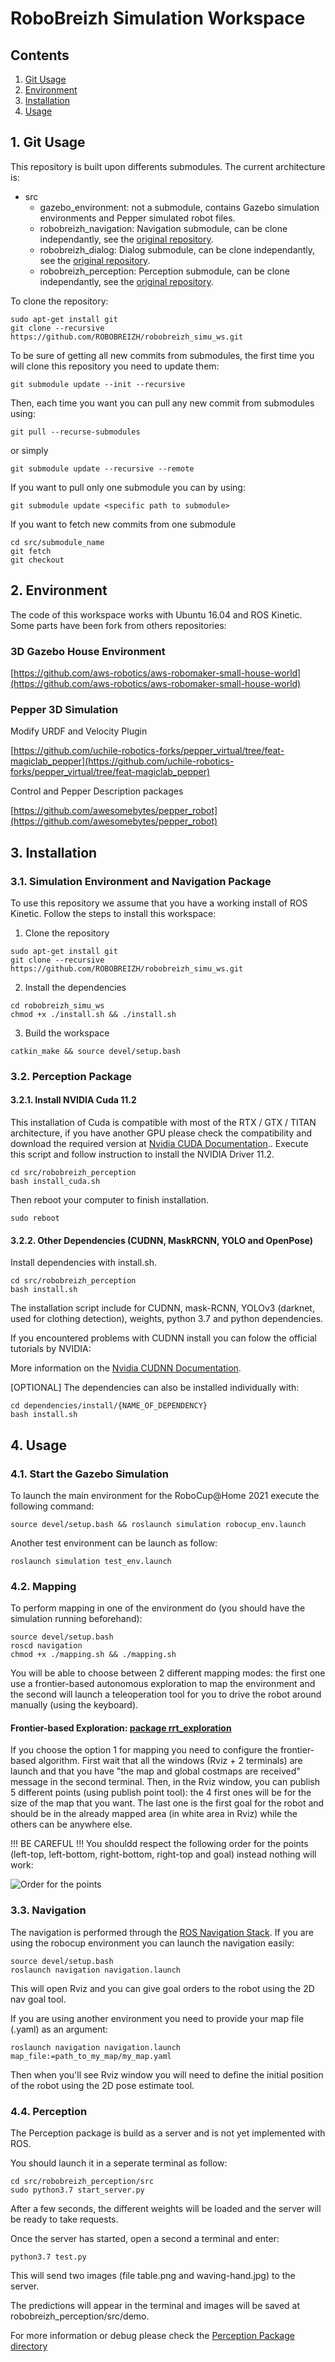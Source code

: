RoboBreizh Simulation Workspace
==============

## Contents
1. [Git Usage](#1-git-usage)
2. [Environment](#2-environment)
3. [Installation](#3-installation)
4. [Usage](#4-usage)

## 1. Git Usage 

This repository is built upon differents submodules. The current architecture is:
- src
	- gazebo_environment: not a submodule, contains Gazebo simulation environments and Pepper simulated robot files.
	- robobreizh_navigation: Navigation submodule, can be clone independantly, see the [original repository](https://github.com/ROBOBREIZH/robobreizh_navigation).
	- robobreizh_dialog: Dialog submodule, can be clone independantly, see the [original repository](https://github.com/ROBOBREIZH/robobreizh_dialog).
	- robobreizh_perception: Perception submodule, can be clone independantly, see the [original repository](https://github.com/ROBOBREIZH/robobreizh_perception).

To clone the repository:
```buildoutcfg
sudo apt-get install git
git clone --recursive https://github.com/ROBOBREIZH/robobreizh_simu_ws.git
```

To be sure of getting all new commits from submodules, the first time you will clone this repository you need to update them:
```buildoutcfg
git submodule update --init --recursive
```

Then, each time you want you can pull any new commit from submodules using:
```buildoutcfg
git pull --recurse-submodules
```
or simply
```buildoutcfg
git submodule update --recursive --remote
```

If you want to pull only one submodule you can by using:
```buildoutcfg
git submodule update <specific path to submodule>
```

If you want to fetch new commits from one submodule
```buildoutcfg
cd src/submodule_name
git fetch
git checkout
```


## 2. Environment 
The code of this workspace works with Ubuntu 16.04 and ROS Kinetic. 
Some parts have been fork from others repositories:

### 3D Gazebo House Environment
[https://github.com/aws-robotics/aws-robomaker-small-house-world](https://github.com/aws-robotics/aws-robomaker-small-house-world)

### Pepper 3D Simulation
Modify URDF and Velocity Plugin

[https://github.com/uchile-robotics-forks/pepper_virtual/tree/feat-magiclab_pepper](https://github.com/uchile-robotics-forks/pepper_virtual/tree/feat-magiclab_pepper)

Control and Pepper Description packages

[https://github.com/awesomebytes/pepper_robot](https://github.com/awesomebytes/pepper_robot)

## 3. Installation

### 3.1. Simulation Environment and Navigation Package

To use this repository we assume that you have a working install of ROS Kinetic.
Follow the steps to install this workspace:
1. Clone the repository 

```buildoutcfg
sudo apt-get install git
git clone --recursive https://github.com/ROBOBREIZH/robobreizh_simu_ws.git
```

2. Install the dependencies

```buildoutcfg
cd robobreizh_simu_ws
chmod +x ./install.sh && ./install.sh
```

3. Build the workspace

```buildoutcfg
catkin_make && source devel/setup.bash
```

### 3.2. Perception Package

#### 3.2.1. Install NVIDIA Cuda 11.2

This installation of Cuda is compatible with most of the RTX / GTX / TITAN architecture, if you have another GPU please check the compatibility and download the required version at [Nvidia CUDA Documentation](https://docs.nvidia.com/cuda/cuda-installation-guide-linux/index.html)..
Execute this script and follow instruction to install the NVIDIA Driver 11.2.

```buildoutcfg
cd src/robobreizh_perception
bash install_cuda.sh 
```

Then reboot your computer to finish installation.

```buildoutcfg
sudo reboot 
```

#### 3.2.2. Other Dependencies (CUDNN, MaskRCNN, YOLO and OpenPose)

Install dependencies with install.sh.

```buildoutcfg
cd src/robobreizh_perception
bash install.sh
```

The installation script include for CUDNN, mask-RCNN, YOLOv3 (darknet, used for clothing detection), weights, python 3.7 and python dependencies.

If you encountered problems with CUDNN install you can folow the official tutorials by NVIDIA:

More information on the [Nvidia CUDNN Documentation](https://docs.nvidia.com/deeplearning/cudnn/install-guide/index.html).

[OPTIONAL] The dependencies can also be installed individually with:

```buildoutcfg
cd dependencies/install/{NAME_OF_DEPENDENCY}
bash install.sh
```

## 4. Usage

### 4.1. Start the Gazebo Simulation
To launch the main environment for the RoboCup@Home 2021 execute the following command:

```buildoutcfg
source devel/setup.bash && roslaunch simulation robocup_env.launch
```

Another test environment can be launch as follow:

```buildoutcfg
roslaunch simulation test_env.launch
```

### 4.2. Mapping 
To perform mapping in one of the environment do (you should have the simulation running beforehand):

```buildoutcfg
source devel/setup.bash
roscd navigation
chmod +x ./mapping.sh && ./mapping.sh
```

You will be able to choose between 2 different mapping modes: the first one use a frontier-based autonomous exploration to map the environment and the second will launch a teleoperation tool for you to drive the robot around manually (using the keyboard).

#### Frontier-based Exploration: [package rrt_exploration](http://wiki.ros.org/rrt_exploration)

If you choose the option 1 for mapping you need to configure the frontier-based algorithm. First wait that all the windows (Rviz + 2 terminals) are launch and that you have "the map and global costmaps are received" message in the second terminal.
Then, in the Rviz window, you can publish 5 different points (using publish point tool): the 4 first ones will be for the size of the map that you want. The last one is the first goal for the robot and should be in the already mapped area (in white area in Rviz) while the others can be anywhere else.

!!! BE CAREFUL !!! You shouldd respect the following order for the points (left-top, left-bottom, right-bottom, right-top and goal) instead nothing will work:

![Order for the points](images/sequence_of_points.png)


### 3.3. Navigation

The navigation is performed through the [ROS Navigation Stack](http://wiki.ros.org/navigation). If you are using the robocup environment you can launch the navigation easily:

```buildoutcfg
source devel/setup.bash
roslaunch navigation navigation.launch
```

This will open Rviz and you can give goal orders to the robot using the 2D nav goal tool.

If you are using another environment you need to provide your map file (.yaml) as an argument:

```buildoutcfg
roslaunch navigation navigation.launch map_file:=path_to_my_map/my_map.yaml
```

Then when you'll see Rviz window you will need to define the initial position of the robot using the 2D pose estimate tool.

### 4.4. Perception

The Perception package is build as a server and is not yet implemented with ROS.

You should launch it in a seperate terminal as follow:

```buildoutcfg
cd src/robobreizh_perception/src
sudo python3.7 start_server.py
```

After a few seconds, the different weights will be loaded and the server will be ready to take requests.

Once the server has started, open a second a terminal and enter:

```buildoutcfg
python3.7 test.py
```

This will send two images (file table.png and waving-hand.jpg) to the server. 

The predictions will appear in the terminal and images will be saved at robobreizh_perception/src/demo.

For more information or debug please check the [Perception Package directory](src/robobreizh_perception/Readme.md#start-the-server)

